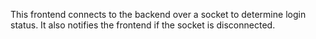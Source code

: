 This frontend connects to the backend over a socket to determine login status.
It also notifies the frontend if the socket is disconnected.

